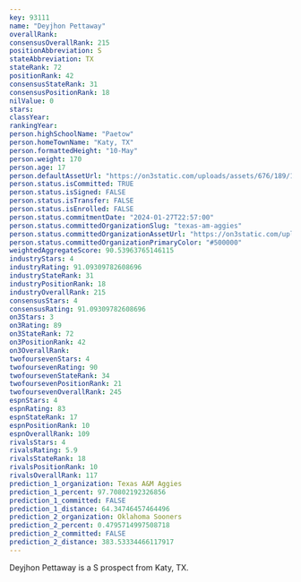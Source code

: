 ```yaml
---
key: 93111
name: "Deyjhon Pettaway"
overallRank: 
consensusOverallRank: 215
positionAbbreviation: S
stateAbbreviation: TX
stateRank: 72
positionRank: 42
consensusStateRank: 31
consensusPositionRank: 18
nilValue: 0
stars: 
classYear: 
rankingYear: 
person.highSchoolName: "Paetow"
person.homeTownName: "Katy, TX"
person.formattedHeight: "10-May"
person.weight: 170
person.age: 17
person.defaultAssetUrl: "https://on3static.com/uploads/assets/676/189/189676.jpg"
person.status.isCommitted: TRUE
person.status.isSigned: FALSE
person.status.isTransfer: FALSE
person.status.isEnrolled: FALSE
person.status.commitmentDate: "2024-01-27T22:57:00"
person.status.committedOrganizationSlug: "texas-am-aggies"
person.status.committedOrganizationAssetUrl: "https://on3static.com/uploads/assets/270/150/150270.svg"
person.status.committedOrganizationPrimaryColor: "#500000"
weightedAggregateScore: 90.53963765146115
industryStars: 4
industryRating: 91.09309782608696
industryStateRank: 31
industryPositionRank: 18
industryOverallRank: 215
consensusStars: 4
consensusRating: 91.09309782608696
on3Stars: 3
on3Rating: 89
on3StateRank: 72
on3PositionRank: 42
on3OverallRank: 
twofoursevenStars: 4
twofoursevenRating: 90
twofoursevenStateRank: 34
twofoursevenPositionRank: 21
twofoursevenOverallRank: 245
espnStars: 4
espnRating: 83
espnStateRank: 17
espnPositionRank: 10
espnOverallRank: 109
rivalsStars: 4
rivalsRating: 5.9
rivalsStateRank: 18
rivalsPositionRank: 10
rivalsOverallRank: 117
prediction_1_organization: Texas A&M Aggies
prediction_1_percent: 97.70802192326856
prediction_1_committed: FALSE
prediction_1_distance: 64.34746457464496
prediction_2_organization: Oklahoma Sooners
prediction_2_percent: 0.4795714997508718
prediction_2_committed: FALSE
prediction_2_distance: 383.53334466117917
---
```

Deyjhon Pettaway is a S prospect from Katy, TX.